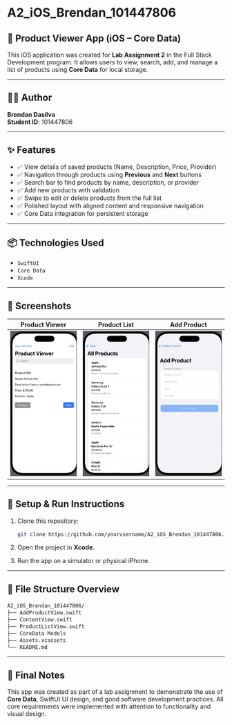 # A2_iOS_Brendan_101447806

## 📱 Product Viewer App (iOS – Core Data)

This iOS application was created for **Lab Assignment 2** in the Full Stack Development program. It allows users to view, search, add, and manage a list of products using **Core Data** for local storage.

---

## 👨‍💻 Author

**Brendan Dasilva**  
**Student ID**: 101447806

---

## ✨ Features

- ✅ View details of saved products (Name, Description, Price, Provider)
- ✅ Navigation through products using **Previous** and **Next** buttons
- ✅ Search bar to find products by name, description, or provider
- ✅ Add new products with validation
- ✅ Swipe to edit or delete products from the full list
- ✅ Polished layout with aligned content and responsive navigation
- ✅ Core Data integration for persistent storage

---

## 📦 Technologies Used

- `SwiftUI`
- `Core Data`
- `Xcode`

---

## 📸 Screenshots

| Product Viewer                    | Product List                  | Add Product                 |
| --------------------------------- | ----------------------------- | --------------------------- |
| ![Viewer](screenshots/viewer.png) | ![List](screenshots/list.png) | ![Add](screenshots/add.png) |

---

## 🚀 Setup & Run Instructions

1. Clone this repository:

   ```bash
   git clone https://github.com/yourusername/A2_iOS_Brendan_101447806.git
   ```

2. Open the project in **Xcode**.

3. Run the app on a simulator or physical iPhone.

---

## 📂 File Structure Overview

```
A2_iOS_Brendan_101447806/
├── AddProductView.swift
├── ContentView.swift
├── ProductListView.swift
├── CoreData Models
├── Assets.xcassets
└── README.md
```

---

## 🏁 Final Notes

This app was created as part of a lab assignment to demonstrate the use of **Core Data**, SwiftUI UI design, and good software development practices. All core requirements were implemented with attention to functionality and visual design.
